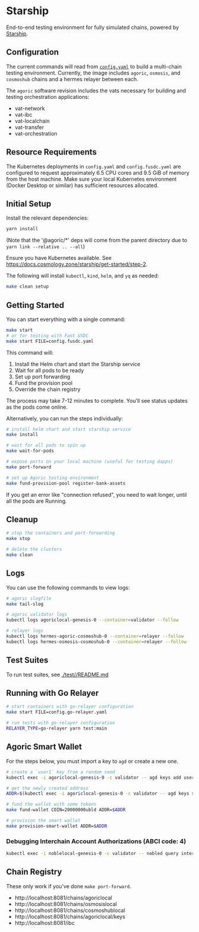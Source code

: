 # Starship 

End-to-end testing environment for fully simulated chains, powered by [Starship](https://docs.cosmology.zone/starship).

## Configuration

The current commands will read from [`config.yaml`](./config.yaml) to build a multi-chain testing environment. Currently, the image includes `agoric`, `osmosis`, and `cosmoshub` chains and a hermes relayer between each.

The `agoric` software revision includes the vats necessary for building and testing orchestration applications:
- vat-network
- vat-ibc
- vat-localchain
- vat-transfer
- vat-orchestration

## Resource Requirements

The Kubernetes deployments in `config.yaml` and `config.fusdc.yaml` are configured to request approximately 6.5 CPU cores and 9.5 GiB of memory from the host machine. Make sure your local Kubernetes environment (Docker Desktop or similar) has sufficient resources allocated.

## Initial Setup

Install the relevant dependencies:

```sh
yarn install
```

(Note that the '@agoric/*' deps will come from the parent directory due to `yarn link --relative .. --all`)

Ensure you have Kubernetes available. See https://docs.cosmology.zone/starship/get-started/step-2.

The following will install `kubectl`, `kind`, `helm`, and `yq` as needed:

```sh
make clean setup
```

## Getting Started

You can start everything with a single command:

```sh
make start
# or for testing with Fast USDC
make start FILE=config.fusdc.yaml
```

This command will:
1. Install the Helm chart and start the Starship service
2. Wait for all pods to be ready
3. Set up port forwarding
4. Fund the provision pool
5. Override the chain registry

The process may take 7-12 minutes to complete. You'll see status updates as the pods come online.

Alternatively, you can run the steps individually:

```sh
# install helm chart and start starship service
make install

# wait for all pods to spin up
make wait-for-pods

# expose ports on your local machine (useful for testing dapps)
make port-forward

# set up Agoric testing environment
make fund-provision-pool register-bank-assets
```

If you get an error like "connection refused", you need to wait longer, until all the pods are Running.

## Cleanup

```sh
# stop the containers and port-forwarding
make stop

# delete the clusters
make clean
```

## Logs

You can use the following commands to view logs:

```sh
# agoric slogfile
make tail-slog

# agoric validator logs
kubectl logs agoriclocal-genesis-0 --container=validator --follow

# relayer logs
kubectl logs hermes-agoric-cosmoshub-0 --container=relayer --follow
kubectl logs hermes-osmosis-cosmoshub-0 --container=relayer --follow
```

## Test Suites

To run test suites, see [./test//README.md](./test//README.md)

## Running with Go Relayer

```sh
# start containers with go-relayer configuration
make start FILE=config.go-relayer.yaml

# run tests with go-relayer configuration
RELAYER_TYPE=go-relayer yarn test:main
```

## Agoric Smart Wallet

For the steps below, you must import a key to `agd` or create a new one.

```bash
# create a `user1` key from a random seed
kubectl exec -i agoriclocal-genesis-0 -c validator -- agd keys add user1

# get the newly created address
ADDR=$(kubectl exec -i agoriclocal-genesis-0 -c validator -- agd keys show user1 -a)

# fund the wallet with some tokens 
make fund-wallet COIN=20000000ubld ADDR=$ADDR

# provision the smart wallet
make provision-smart-wallet ADDR=$ADDR
```

### Debugging Interchain Account Authorizations (ABCI code: 4)

```bash
kubectl exec -i noblelocal-genesis-0 -c validator -- nobled query interchain-accounts host params | jq
```

## Chain Registry

These only work if you've done `make port-forward`.

- http://localhost:8081/chains/agoriclocal
- http://localhost:8081/chains/osmosislocal
- http://localhost:8081/chains/cosmoshublocal
- http://localhost:8081/chains/agoriclocal/keys
- http://localhost:8081/ibc
